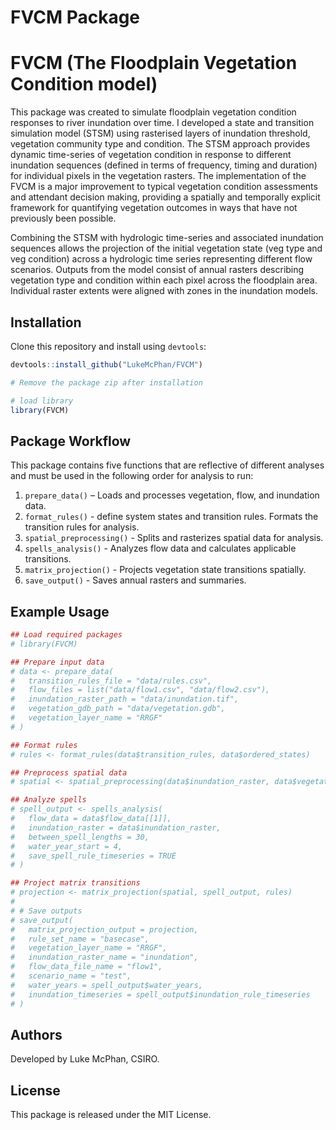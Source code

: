 FVCM Package
================

# FVCM (The Floodplain Vegetation Condition model)

This package was created to simulate floodplain vegetation condition
responses to river inundation over time. I developed a state and
transition simulation model (STSM) using rasterised layers of inundation
threshold, vegetation community type and condition. The STSM approach
provides dynamic time-series of vegetation condition in response to
different inundation sequences (defined in terms of frequency, timing
and duration) for individual pixels in the vegetation rasters. The
implementation of the FVCM is a major improvement to typical vegetation
condition assessments and attendant decision making, providing a
spatially and temporally explicit framework for quantifying vegetation
outcomes in ways that have not previously been possible.

Combining the STSM with hydrologic time-series and associated inundation
sequences allows the projection of the initial vegetation state (veg
type and veg condition) across a hydrologic time series representing
different flow scenarios. Outputs from the model consist of annual
rasters describing vegetation type and condition within each pixel
across the floodplain area. Individual raster extents were aligned with
zones in the inundation models.

## Installation

Clone this repository and install using `devtools`:

``` r
devtools::install_github("LukeMcPhan/FVCM")

# Remove the package zip after installation

# load library
library(FVCM)
```

## Package Workflow

This package contains five functions that are reflective of different
analyses and must be used in the following order for analysis to run:

1)  `prepare_data()` – Loads and processes vegetation, flow, and inundation data.
2)  `format_rules()` - define system states and transition rules. Formats the transition rules for analysis.
3)  `spatial_preprocessing()` - Splits and rasterizes spatial data for analysis.
4)  `spells_analysis()` - Analyzes flow data and calculates applicable transitions.
5)  `matrix_projection()` - Projects vegetation state transitions spatially.
6)  `save_output()` - Saves annual rasters and summaries.

## Example Usage

``` r
## Load required packages
# library(FVCM)

## Prepare input data
# data <- prepare_data(
#   transition_rules_file = "data/rules.csv",
#   flow_files = list("data/flow1.csv", "data/flow2.csv"),
#   inundation_raster_path = "data/inundation.tif",
#   vegetation_gdb_path = "data/vegetation.gdb",
#   vegetation_layer_name = "RRGF"
# )

## Format rules
# rules <- format_rules(data$transition_rules, data$ordered_states)

## Preprocess spatial data
# spatial <- spatial_preprocessing(data$inundation_raster, data$vegetation_data)

## Analyze spells
# spell_output <- spells_analysis(
#   flow_data = data$flow_data[[1]],
#   inundation_raster = data$inundation_raster,
#   between_spell_lengths = 30,
#   water_year_start = 4,
#   save_spell_rule_timeseries = TRUE
# )

## Project matrix transitions
# projection <- matrix_projection(spatial, spell_output, rules)
# 
# # Save outputs
# save_output(
#   matrix_projection_output = projection,
#   rule_set_name = "basecase",
#   vegetation_layer_name = "RRGF",
#   inundation_raster_name = "inundation",
#   flow_data_file_name = "flow1",
#   scenario_name = "test",
#   water_years = spell_output$water_years,
#   inundation_timeseries = spell_output$inundation_rule_timeseries
# )
```

## Authors

Developed by Luke McPhan, CSIRO.

## License

This package is released under the MIT License.
